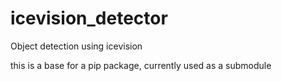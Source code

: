 # icevision_detector
Object detection using icevision

this is a base for a pip package, currently used as a submodule
